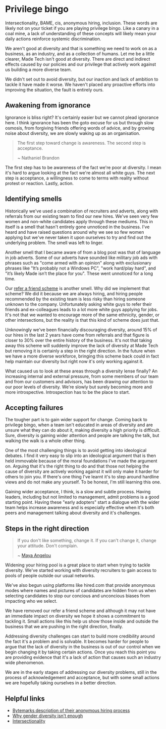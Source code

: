 # Privilege bingo

Intersectionality, BAME, cis, anonymous hiring, inclusion. These words are likely not on your ticket if you are playing privilege bingo. Like a canary in a coal mine, a lack of understanding of these concepts will likely mean your daily actions reinforce systemic discrimination.

We aren't good at diversity and that is something we need to work on as a business, as an industry, and as a collection of humans. Let me be a little clearer, Made Tech isn't good at diversity. There are direct and indirect effects caused by our policies and our privilege that actively work against us building a more diverse team.

We didn't set out to avoid diversity, but our inaction and lack of ambition to tackle it have made it worse. We haven't placed any proactive efforts into improving the situation, the fault is entirely ours.

## Awakening from ignorance

Ignorance is bliss right? It's certainly easier but we cannot plead ignorance here. I think ignorance has been the goto excuse for us but through slow osmosis, from forgiving friends offering words of advice, and by growing noise about diversity, we are slowly waking up as an organisation.

> The first step toward change is awareness. The second step is acceptance.
>
> ~ Nathaniel Brandon

The first step has to be awareness of the fact we're poor at diversity. I mean it's hard to argue looking at the fact we're almost all white guys. The next step is acceptance, a willingness to come to terms with reality without protest or reaction. Lastly, action.

## Identifying smells

Historically we've used a combination of recruiters and adverts, along with referrals from our existing team to find our new hires. We've seen very few women and non-white candidates apply through these mediums. This in itself is a smell that hasn't entirely gone unnoticed in the business. I've heard and have raised questions around why we see so few women applying but we've never taken it upon ourselves to try and find out the underlying problem. The smell was left to linger.

Another smell that I became aware of from a blog post was that of language in job adverts. Some of our adverts have sounded like military job ads with phrases such as "come armed with an opinion" along with exclusionary phrases like "It’s probably not a Windows PC", "work hard/play hard", and "it’s likely Made isn’t the place for you". These went unnoticed for a long time.

Our [refer a friend scheme](https://github.com/madetech/handbook/blob/9191ea306c4dd6be22f3d0f12d291a67593fd654/benefits/recruitment_referrals.md) is another smell. Why did we implement that scheme? We did it because we are always hiring, and hiring people recommended by the existing team is less risky than hiring someone unknown to the company. Unfortunately asking white guys to refer their friends and ex-colleagues leads to a lot more white guys applying for jobs. It's not that we wanted to encourage more of the same ethnicity, gender, or other intersections, but the reality is that this kind of scheme does just that.

Unknowingly we've been financially discouraging diversity, around 15% of our hires in the last 2 years have come from referrals and that figure is closer to 30% over the entire history of the business. It's not that taking away this scheme will suddenly improve the lack of diversity at Made Tech but removing it is certainly a step in the right direction. In the future when we have a more diverse workforce, bringing this scheme back could in fact help maintain our diversity but right now it's only working against it.

What caused us to look at these areas through a diversity lense finally? An increasing internal and external pressure, from some members of our team and from our customers and advisors, has been drawing our attention to our poor levels of diversity. We're slowly but surely becoming more and more introspective. Introspection has to be the place to start.

## Accepting failures

The tougher part is to gain wider support for change. Coming back to privilege bingo, when a team isn't educated in areas of diversity and are unsure what they can do about it, making diversity a high priority is difficult. Sure, diversity is gaining wider attention and people are talking the talk, but walking the walk is a whole other thing.

One of the most challenging things is to avoid getting into ideological debates. I find it very easy to slip into an ideological argument that is then held immovable because of the moral foundations I've made the argument on. Arguing that it's the right thing to do and that those not helping the cause of diversity are actively working against it will only make it harder for others to join you. If there's one thing I've learnt it's to step around hardline views and do not make any yourself. To be honest, I'm still learning this one.

Gaining wider acceptance, I think, is a slow and subtle process. Having leaders, including but not limited to management, admit problems is a good starting point. Having these "early adopters" start a dialogue with the wider team helps increase awareness and is especially effective when it's both peers and management talking about diversity and it's challenges.

## Steps in the right direction

> If you don't like something, change it. If you can't change it, change your attitude. Don't complain.
>
> ~ [Maya Angelou](https://www.theguardian.com/books/2014/may/28/maya-angelou-in-fifteen-quotes)

Widening your hiring pool is a great place to start when trying to tackle diversity. We've started working with diversity recruiters to gain access to pools of people outside our usual networks.

We've also begun using platforms like hired.com that provide anonymous modes where names and pictures of candidates are hidden from us when selecting candidates to stop our concious and unconcious biases from impacting who we select. 

We have removed our refer a friend scheme and although it may not have an immediate impact on diversity we hope it shows a commitment to tackling it. Small actions like this help us show those inside and outside the business that we are pushing in the right direction, finally.

Addressing diversity challenges can start to build more credibility around the fact it's a problem and is solvable. It becomes harder for people to argue that the lack of diversity in the business is out of our control when we begin changing it by taking certain actions. Once you reach this point you are providing evidence that it's a lack of action that causes such an industry wide phenomenon.

We are in the early stages of addressing our diversity problems, still in the process of acknowledgement and acceptance, but with some small actions we are hopefully taking ourselves in a better direction.

## Helpful links

- [Bytemarks description of their anonymous hiring process](https://careers.bytemark.co.uk/full-process)
- [Why gender diversity isn't enough](http://www.projectada.co.uk/intersectionality-gender-diversity-tech/)
- [Intersectionality](http://geekfeminism.wikia.com/wiki/Intersectionality)
